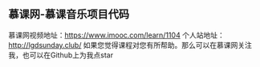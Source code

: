 ## 慕课网-慕课音乐项目代码
慕课网视频地址：https://www.imooc.com/learn/1104
个人站地址：http://lgdsunday.club/
如果您觉得课程对您有所帮助。那么可以在慕课网关注我，也可以在Github上为我点star